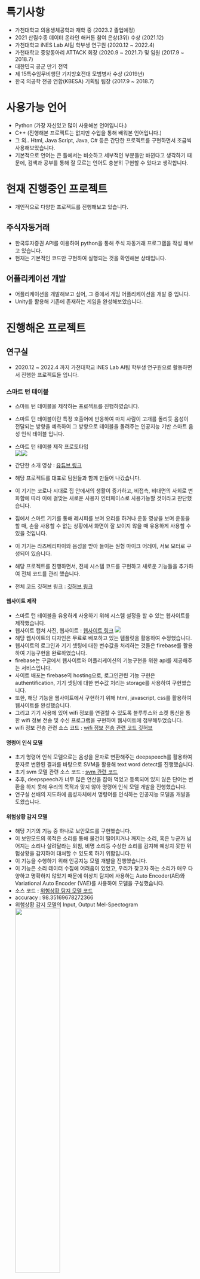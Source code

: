 # 특기사항
- 가천대학교 의용생체공학과 재학 중 (2023.2 졸업예정)
- 2021 산림수종 데이터 온라인 해커톤 참여 은상(3위) 수상 (2021.12)
- 가천대학교 iNES Lab AI팀 학부생 연구원 (2020.12 ~ 2022.4)
- 가천대학교 중앙동아리 ATTACK 회장 (2020.9 ~ 2021.7) 및 임원 (2017.9 ~ 2018.7)
- 대한민국 공군 만기 전역
- 제 15특수임무비행단 기지방호전대 모범병사 수상 (2019년)
- 한국 의공학 전공 연합(KBESA) 기획팀 팀장 (2017.9 ~ 2018.7)

# 사용가능 언어
- Python (가장 자신있고 많이 사용해본 언어입니다.)
- C++ (진행해본 프로젝트는 없지만 수업을 통해 배워본 언어입니다.)
- 그 외.. Html, Java Script, Java, C# 등은 간단한 프로젝트를 구현하면서 조금씩 사용해보았습니다.
- 기본적으로 언어는 큰 틀에서는 비슷하고 세부적인 부분들만 바뀐다고 생각하기 때문에, 검색과 공부를 통해 잘 모르는 언어도 충분히 구현할 수 있다고 생각합니다.

# 현재 진행중인 프로젝트
- 개인적으로 다양한 프로젝트를 진행해보고 있습니다.
## 주식자동거래
- 한국투자증권 API를 이용하여 python을 통해 주식 자동거래 프로그램을 작성 해보고 있습니다.
- 현재는 기본적인 코드만 구현하여 실행되는 것을 확인해본 상태입니다.
## 어플리케이션 개발
- 어플리케이션을 개발해보고 싶어, 그 중에서 게임 어플리케이션을 개발 중 입니다.
- Unity를 활용해 기존에 존재하는 게임을 완성해보았습니다.

# 진행해온 프로젝트
## 연구실
- 2020.12 ~ 2022.4 까지 가천대학교 iNES Lab AI팀 학부생 연구원으로 활동하면서 진행한 프로젝트들 입니다.
### 스마트 턴 테이블
- 스마트 턴 테이블을 제작하는 프로젝트를 진행하였습니다.
- 스마트 턴 테이블이란 특정 호출어에 반응하여 마치 사람이 고개를 돌리듯 음성이 전달되는 방향을 예측하여 그 방향으로 테이블을 돌려주는 인공지능 기반 스마트 음성 인식 테이블 입니다.
- 스마트 턴 테이블 제작 프로토타입  
  <img src="https://user-images.githubusercontent.com/76936390/182784995-09b9e007-2e53-4015-813b-7daebd1f4e54.png"><img src="https://user-images.githubusercontent.com/76936390/182788471-73dc96cf-6040-46f9-a56b-32e61ed48772.png">  

- 간단한 소개 영상 : [유튜브 링크](https://youtu.be/EHf7p45LVyM)
- 해당 프로젝트를 대표로 팀원들과 함께 만들어 나갔습니다.
- 이 기기는 코로나 시대로 집 안에서의 생활이 증가하고, 비접촉, 비대면의 사회로 변화함에 따라 이에 걸맞는 새로운 사용자 인터페이스로 사용가능할 것이라고 판단했습니다.
- 집에서 스마트 기기를 통해 레시피를 보며 요리를 하거나 운동 영상을 보며 운동을 할 때, 손을 사용할 수 없는 상황에서 화면이 잘 보이지 않을 때 유용하게 사용할 수 있을 것입니다.
- 이 기기는 라즈베리파이와 음성을 받아 들이는 원형 마이크 어레이, 서보 모터로 구성되어 있습니다.
- 해당 프로젝트를 진행하면서, 전체 시스템 코드를 구현하고 새로운 기능들을 추가하여 전체 코드를 관리 했습니다.
- 전체 코드 깃허브 링크 : [깃허브 링크](https://github.com/Jihwan98/smart_turn_table)

#### 웹사이트 제작
- 스마트 턴 테이블을 유용하게 사용하기 위해 시스템 설정을 할 수 있는 웹사이트를 제작했습니다.
- 웹사이트 캡쳐 사진, 웹사이트 : [웹사이트 링크](https://alpha-f18cd.web.app/)
  <img src="https://user-images.githubusercontent.com/76936390/182787299-56fee4bb-820c-49db-bcf5-ddb0c0220c05.png">  
- 해당 웹사이트의 디자인은 무료로 배포하고 있는 템플릿을 활용하여 수정했습니다.
- 웹사이트의 로그인과 기기 셋팅에 대한 변수값을 처리하는 것들은 firebase를 활용하여 기능구현을 완료하였습니다.
- firebase는 구글에서 웹사이트와 어플리케이션의 기능구현을 위한 api를 제공해주는 서비스입니다.
- 사이트 배포는 firebase의 hosting으로, 로그인관련 기능 구현은 authentification, 기기 셋팅에 대한 변수값 처리는 storage를 사용하여 구현했습니다.
- 또한, 해당 기능을 웹사이트에서 구현하기 위해 html, javascript, css를 활용하여 웹사이트를 완성했습니다.
- 그리고 기기 사용에 있어 wifi 정보를 연결할 수 있도록 블루투스와 소켓 통신을 통한 wifi 정보 전송 및 수신 프로그램을 구현하여 웹사이트에 첨부해두었습니다.
- wifi 정보 전송 관련 소스 코드 : [wifi 정보 전송 관련 코드 깃허브](https://github.com/Jihwan98/smart_turn_table/tree/main/bluetooth_wifi_setup)

#### 명령어 인식 모델
- 초기 명령어 인식 모델으로는 음성을 문자로 변환해주는 deepspeech를 활용하여 문자로 변환된 결과를 바탕으로 SVM을 활용해 text word detect를 진행했습니다.
- 초기 svm 모델 관련 소스 코드 : [svm 관련 코드](https://github.com/Jihwan98/smart_turn_table/blob/main/SVM/twbc.ipynb)
- 추후, deepspeech가 너무 많은 연산을 잡아 먹었고 등록되어 있지 않은 단어는 변환을 하지 못해 우리의 목적과 맞지 않아 명령어 인식 모델 개발을 진행했습니다.
- 연구실 선배의 지도하에 음성자체에서 명령어를 인식하는 인공지능 모델을 개발을 도왔습니다. 

#### 위험상황 감지 모델
- 해당 기기의 기능 중 하나로 보안모드를 구현했습니다.
- 이 보안모드의 목적은 소리를 통해 물건이 떨어지거나 깨지는 소리, 혹은 누군가 넘어지는 소리나 살려달라는 외침, 비명 소리등 수상한 소리를 감지해 예상치 못한 위험상황을 감지하여 대처할 수 있도록 하기 위함입니다.
- 이 기능을 수행하기 위해 인공지능 모델 개발을 진행했습니다.
- 이 기능은 소리 데이터 수집에 어려움이 있었고, 우리가 찾고자 하는 소리가 매우 다양하고 명확하지 않았기 때문에 이상치 탐지에 사용하는 Auto Encoder(AE)와 Variational Auto Encoder (VAE)를 사용하여 모델을 구성했습니다.
- 소스 코드 : [위험상황 탐지 모델 코드](https://github.com/Jihwan98/abnormal_sound_detect)
- accuracy : 98.35169678272366
- 위험상황 감지 모델의 Input, Output Mel-Spectogram  
  <img src="https://user-images.githubusercontent.com/76936390/182794750-f2543906-1a6a-42c1-b1e9-9e5bca646e51.png" width="50%">

## 기업 연계 프로젝트
### 인피니트 헬스케어
- 주제 : DICOM Viewer - Automatic Windowing Setting
- DICOM 영상을 판독에 적합하도록 화면에 표시하기 위해서는 DICOM Header에 입력된 Windowing Level/Width 초기값을 적용하여 처리한다.
- 하지만 해당값이 적절하지 않거나 누락된 경우가 있어 영상처리를 통한 최적의 Windowing 초기값을 계산해 적용할 필요가 있다.
- GUI를 통해 DICOM 파일을 읽고, 마우스 드래그로 Windowing 값 변경 기능을 구현
  <img src="https://user-images.githubusercontent.com/76936390/184538600-919c5f88-0466-4e44-b43a-d99ad1d20dd2.png" width="50%">
- 구현 코드 : [GUI, 마우스 드래그 코드](https://github.com/Jihwan98/2022-1/blob/main/G-Follow/dicom_gui2.py)
- CDF(Cumulative Distribution Function)을 통해, 양 끝 2%에 해당되는 값을 기준으로 Windowing 값을 설정
  <img src="https://user-images.githubusercontent.com/76936390/184538731-5c525a1a-8200-49c1-bd6a-ae248d02ce9e.png" width="50%">
- 이는 데이터마다 2%에 해당되는 값이 최적의 값일 수도 아닐 수도 있었기 때문에, 상호작용을 통해 Windowing 값을 정해주는 GUI를 구현
- percent를 설정하고, 마우스 드래그를 통해 영역설정 하면 자동으로 Windowing 값을 변경하여 해당 이미지를 보여준다.
  <img src="https://user-images.githubusercontent.com/76936390/184538831-b2161e50-9bf6-4302-840e-7b4aeccd6ce9.png" width="50%">
- 구현 코드 : [GUI를 통해 Windowing 값 세팅 코드](https://github.com/Jihwan98/2022-1/blob/main/G-Follow/dicom_gui6.py)
- 구현 코드 : [기업 연계 프로젝트 전체 ](https://github.com/Jihwan98/2022-1/tree/main/G-Follow)

## 딥러닝
- 2021년 1학기에 머신러닝 과목을 통해서 머신러닝에 대해 배우고 구현해본 후, 2021년 2학기에 딥러닝 수업을 통해 딥러닝에 대해 배우면서 직접 구현해보았습니다.
### 한국 음식 분류 모델 개발
- 한국 음식 사진을 보고 분류하는 모델을 개발했습니다.
- 이 서비스는 개인의 건강관리를 보조할 수 있는 헬스케어 서비스, SNS 등에 올라오는 사진들을 인식해 태그 명을 추천해주거나, 사진들을 자동으로 분류해 해당 단어로 검색할 때 노출이 되로록 하는 서비스, 음식 사진을 찍으면 자동으로 레시피를 찾아주는 서비스 등으로 활용 가능합니다.
- 데이터는 AI HUB에서 제공해주는 한국 음식 사진 데이터를 사용했습니다.
- 모델으로는 Inception-ResNet V2를 사용했습니다.
- Grad-CAM을 통해서 모델이 사진에서 특징을 잘 파악하는지 확인해 보았습니다.
- accuracy – validation set : 0.93200, test set : 0.94171
- 모델 설명  
  <img src="https://user-images.githubusercontent.com/76936390/182531130-f267abfc-4341-4a12-83fd-6e5c19d8cc04.png" width="50%">  
- Grad-CAM  
  <img src="https://user-images.githubusercontent.com/76936390/182531477-8ae96565-55ea-4ca0-9522-f8af8b49aacc.png" width="50%">  
  <img src="https://user-images.githubusercontent.com/76936390/182531567-37417878-6706-46f1-b762-089bfa127b1a.png" width="50%">  
- 소스코드 : [음식 구분 모델 구성 및 학습](https://github.com/Jihwan98/2021-2/blob/main/DeepLearning/final_project/%EB%B0%95%EC%A7%80%ED%99%98/food_v2/500_drop.ipynb)



### Chest X-ray를 통한 정상환자, 박테리아성 폐렴, 바이러스성 폐렴, 코로나바이러스에 의한 폐렴 구분하는 인공지능 모델 개발
- 코로나 바이러스가 유행하면서 실제 의료업계에서 상용화를 진행했던 Chest X-ray를 통해 코로나바이러스를 진단하는 인공지능 모델을 개발했습니다.
- 데이터는 캐글 등 인터넷에서 연구용으로 공개해둔 Chest X-ray 데이터를 활용했습니다.
- VGG16을 활용하여 각 층을 조금씩 변경해보면서 모델을 수정했습니다.
- accuracy: 0.9215
- 이미지 분석
  <img src="https://user-images.githubusercontent.com/76936390/182529327-59da8b8b-4075-492d-a90f-301d76c11ede.png">  
- 소스 코드 : [Chest X-ray 모델 구성 및 학습](https://github.com/Jihwan98/2021-2/blob/main/DeepLearning/midterm/main_7.ipynb)
### 숫자 데이터 분류
- 딥러닝의 기본인 Mnist 숫자 데이터를 통해 데이터를 분류하는 모델을 생성해 본 후, 직접 숫자를 쓰고 지인들을 통해 데이터를 모아서 직접 모은 데이터로 숫자를 분류하는 모델을 생성했습니다.
- 이미지의 shape이 다 달랐고 아무렇게나 크기를 변경할 경우 이미지의 손실이 큰 경우가 있어 적절한 크기로 맞춰주었습니다.
- 모델은 VGG16의 구조와 동일하게 사용하여 모델을 학습시켰습니다.
- 모델을 학습 시킨 후, 모델의 중간층의 출력을 시각화 해보는 과정을 진행해보았습니다.
- 또한, 모델의 필터와 input 이미지에 대한 모델이 지역적 특성을 잘 파악하는지 확인하기 위한 Grad-CAM을 통해 시각화했습니다.
- accuracy: 0.9388
- 중간층의 출력 시각화  
  <img src="https://user-images.githubusercontent.com/76936390/182525480-a3e2f811-6862-4c44-8ddf-ba061ab6de7d.png">  
- 필터 이미지 시각화  
  <img src="https://user-images.githubusercontent.com/76936390/182525725-373fc1ad-3b6f-4364-8bf1-f21d1eb1fd7d.png" width="50%">  
- Grad-CAM  
  <img src="https://user-images.githubusercontent.com/76936390/182525856-50e534f0-f5f8-4618-97a5-527191ddae49.png" width="30%">  
- 모델 예측 결과  
  <img src="https://user-images.githubusercontent.com/76936390/182526119-8a0d2385-1635-4ed4-96fe-df36d02df521.png">  
- 소스코드 : [모델 학습](https://github.com/Jihwan98/2021-2/blob/main/DeepLearning/mnist_homework/HW_main_6.ipynb)  
- 소스코드 : [모델 시각화](https://github.com/Jihwan98/2021-2/blob/main/DeepLearning/mnist_homework/visualizing_my_model.ipynb)

## 영상 처리
- 영상처리에 대한 수업을 들으면서 딥러닝에 필수적인 영상 전처리에 대해 개념을 이해하고 직접 구현해보았습니다.
### 이미지 Augmentation Tool
- 이미지를 넣어주면 자동으로 Augmentation을 해주는 Tool을 만들었습니다.
- Label 이미지를 같이 넣어주면 Label 이미지도 같이 Augmentation이 되도록 진행했습니다.
- 상하좌우 이동, 회전, 상하좌우 전환, 밝기 변환, Histogram Equalization, 색상변경 등등을 옵션으로 받아 Augmentation을 해주는 GUI를 생성했습니다.
- Tool 소개
  <img src="https://user-images.githubusercontent.com/76936390/182533104-6e765a16-043b-460d-a44d-b09abbd95c73.png">  
- 일부 코드 소개
  <img src="https://user-images.githubusercontent.com/76936390/182533291-c30dc1df-4bd8-4fd3-97ee-15fc65829bf5.png">  
- Tool 실행 GUI 화면
  <img src="https://user-images.githubusercontent.com/76936390/182533444-a8e05255-33d1-40ec-9d41-7d31dea8e16e.png">  
- 소스 코드 : [GUI 실행 코드](https://github.com/Jihwan98/2021-2/tree/main/Image_Processing/final_project/IM2)

## 데이터 과학
- 데이터 과학 수업을 들으면서 수행했던 프로젝트들 입니다.
- 기본적으로 데이터 분석을 하기 위해 필요한 python의 라이브러리들에 대해서 배웠습니다.
- numpy, pandas, matplotlib 등
- 그리고 데이터 분석을 하기 위한 방법에 대해서도 배우고, 데이터 전처리의 다양한 방법들에 대해서도 배웠습니다.
### 신용등급 예측 모델 생성하기
- 신용카드 사용자의 정보들을 모은 데이터를 통해 신용등급을 예측하는 모델을 생성해보았습니다.
- 소스코드 : [신용등급 예측. 전처리부터 모델 생성까지](https://github.com/Jihwan98/2021-1/blob/master/Data_Science/midterm_final.ipynb)  
- 데이터 분석 일부 예시 (연간 소득 / 가족 규모 or 자녀의 수와 신용등급의 상관관계)  
  <img src="https://user-images.githubusercontent.com/76936390/182314147-b0697f87-e4a8-43e2-916f-feeab08340d3.png" width="50%">
- DACON 대회 제출 스코어  
  <img src="https://user-images.githubusercontent.com/76936390/183641342-19ac7bb4-276f-4ee6-9358-b7c0ec764b62.PNG" width="50%">
### 화재발생여부 예측 
- 건물특성과 주변 환경 데이터를 통해 각 건물들의 화재발생여부를 예측하는 모델을 생성하는 것이 목표입니다.
- 소스코드 : [화재발생여부 예측. 전처리부터 모델 생성까지](https://github.com/Jihwan98/2021-1/blob/master/Data_Science/final_report.ipynb)
- 코드 설명 영상 링크 : [유튜브 링크](https://youtu.be/weMbFrKvD-8)  
- - 데이터 분석 일부 예시 (건물구조와 건물용도분류명에 따른 화재발생여부 시각화)  
  <img src="https://user-images.githubusercontent.com/76936390/182313732-94fc924a-24b3-45f7-8454-3d5e73e04408.png" width="50%">

### 코로나 확진자 수, 유동인구, 배달 횟수 데이터를 통한 가설 수립 및 시각화
- 유동인구 데이터를 통해 가설을 세운 후 시각화 해보는 작업을 진행해보았습니다.
- 코로나 발생 이후로 유동인구가 줄었을 것이라는 가설과 코로나 확진자가 많이 발생한 지역은 적게 발생한 지역에 비해 배달 건 수가 더 많이 증가할 것이라는 가설로 진행했습니다.
- 소스코드 : [유동인구 데이터를 통한 시각화](https://github.com/Jihwan98/2021-1/blob/master/Data_Science/vz_report_1.ipynb)  
- 서울 확진자 수 추이와 서울의 유동인구 데이터 시각화  
  <img src="https://user-images.githubusercontent.com/76936390/182315771-5025eeee-94cf-4792-a8ea-97158b2adc1a.png">  
- 2020년 6/30일 까지의 지역별 누적 확진자 수 시각화  
  <img src="https://user-images.githubusercontent.com/76936390/182315251-22445d41-5c52-4a6d-9d0c-c685e66d71ab.png">  
- 지역 별, 월 별 배달 횟수 시각화  
  <img src="https://user-images.githubusercontent.com/76936390/182315982-fbbc0e97-dfb5-4966-a9ce-15b5b386a4d7.png">  
  
## 파이썬 독학
- 제일 처음 파이썬을 처음 접하면서 기본적인 문법공부와 함께 간단한 프로젝트를 개인적으로 수행해보았습니다.

### 워드 클라우드 만들기  
- wordcloud 라이브러리를 이용하여 카카오톡 단톡방의 내용으로 워드 클라우드를 만들어 보았습니다.  
- 친구들과의 단톡방의 워드 클라우드 결과입니다.  
  <img src="https://user-images.githubusercontent.com/76936390/182305686-d5e49014-dacc-4576-9429-5fa910ae90a1.png" width="30%">  

### 웹 스크래핑
- BeautifulSoup과 selenium을 라이브러리를 활용하여, 검색어를 통해 기사나 이미지를 스크랩해오는 기능을 구현했습니다.
- '추석'으로 검색했을 때의 기사 스크래핑 결과입니다.  
  <img src="https://user-images.githubusercontent.com/76936390/182307303-8bb5661c-219b-43a1-a901-20e9052a2ff1.PNG" width="100%">  
  

## 아두이노와 라즈베리파이를 통한 각종 센서 제어 프로그램 작성
- 아두이노와 라즈베리파이를 통해 각종 센서 제어 프로그램을 작성했습니다.
- 초음파센서를 통한 거리측정  
  <img src="https://user-images.githubusercontent.com/76936390/182319804-eb929b56-0ca1-4f7b-932e-180d8c86c715.png" width="50%">
